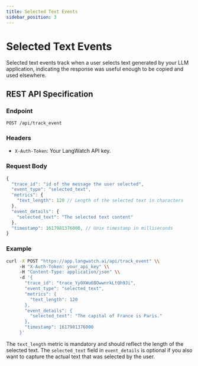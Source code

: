 ```yaml
---
title: Selected Text Events
sidebar_position: 3
---
```


# Selected Text Events

Selected text events track when a user selects text generated by your LLM application, indicating the response was useful enough to be copied and used elsewhere.

## REST API Specification

### Endpoint

`POST /api/track_event`

### Headers

- `X-Auth-Token`: Your LangWatch API key.

### Request Body

```javascript
{
  "trace_id": "id of the message the user selected",
  "event_type": "selected_text",
  "metrics": {
    "text_length": 120 // Length of the selected text in characters
  },
  "event_details": {
    "selected_text": "The selected text content"
  },
  "timestamp": 1617981376000, // Unix timestamp in milliseconds
}
```

### Example

```bash
curl -X POST "https://app.langwatch.ai/api/track_event" \\
     -H "X-Auth-Token: your_api_key" \\
     -H "Content-Type: application/json" \\
     -d '{
       "trace_id": "trace_Yy0XWu6BOwwnrkLtQh9Ji",
       "event_type": "selected_text",
       "metrics": {
         "text_length": 120
       },
       "event_details": {
         "selected_text": "The capital of France is Paris."
       },
       "timestamp": 1617981376000
     }'
```

The `text_length` metric is mandatory and should reflect the length of the selected text. The `selected_text` field in `event_details` is optional if you also want to capture the actual text that was selected by the user.
